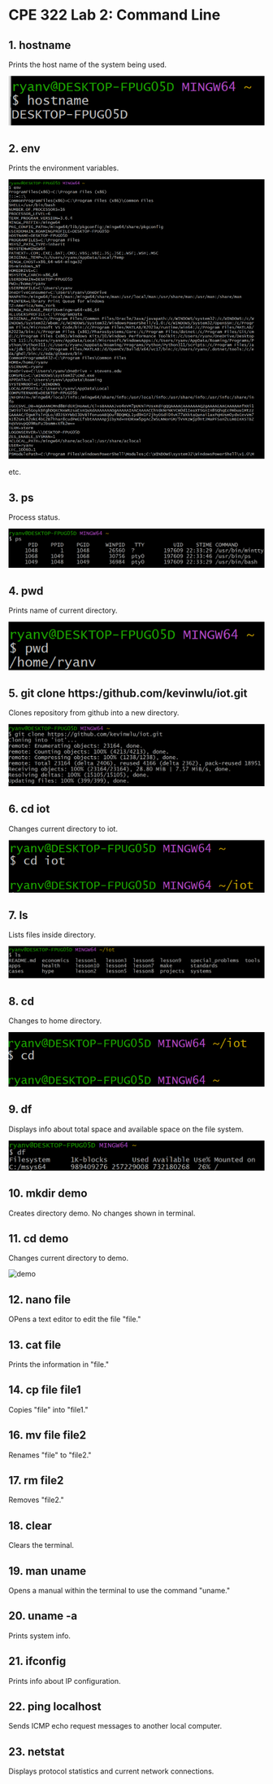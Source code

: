 # CPE 322 Lab 2: Command Line

## 1. hostname
Prints the host name of the system being used.

![hostname](lab2hostname.png)

## 2. env
Prints the environment variables.

![env](lab2env.png)

etc. 


## 3. ps
Process status.

![ps](lab2ps.png)

## 4. pwd
Prints name of current directory.

![pwd](lab2pwd.png)

## 5. git clone https:/github.com/kevinwlu/iot.git
Clones repository from github into a new directory.

![git](lab2git.png)



## 6. cd iot
Changes current directory to iot.

![iot](lab2cdiot.png)

## 7. ls
Lists files inside directory.

![ls](lab2ls.png)

## 8. cd
Changes to home directory.

![cd](lab2cd.png)

## 9. df
Displays info about total space and available space on the file system.

![df](lab2df.png)


## 10. mkdir demo
Creates directory demo. No changes shown in terminal.

## 11. cd demo
Changes current directory to demo.

![demo](la2demo.png)

## 12. nano file
OPens a text editor to edit the file "file."

## 13. cat file
Prints the information in "file."


## 14. cp file file1
Copies "file" into "file1."

## 16. mv file file2
Renames "file" to "file2."

## 17. rm file2
Removes "file2."

## 18. clear
Clears the terminal.

## 19. man uname
Opens a manual within the terminal to use the command "uname."

## 20. uname -a
Prints system info.

## 21. ifconfig
Prints info about IP configuration.

## 22. ping localhost
Sends ICMP echo request messages to another local computer.

## 23. netstat
Displays protocol statistics and current network connections. 
